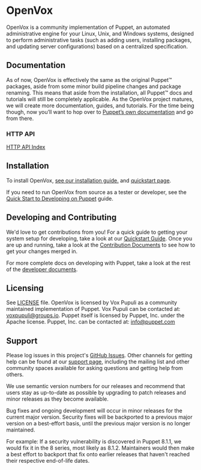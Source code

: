 # OpenVox

OpenVox is a community implementation of Puppet, an automated administrative engine for your Linux, Unix, and Windows systems, designed to perform
administrative tasks (such as adding users, installing packages, and updating server
configurations) based on a centralized specification.

## Documentation

As of now, OpenVox is effectively the same as the original Puppet™️ packages, aside from some minor build pipeline changes and package renaming.
This means that aside from the installation, all Puppet™️ docs and tutorials will still be completely applicable.
As the OpenVox project matures, we will create more documentation, guides, and tutorials.
For the time being though, now you’ll want to hop over to [Puppet’s own documentation](https://puppet.com/docs) and go from there.

### HTTP API

[HTTP API Index](https://puppet.com/docs/puppet/latest/http_api/http_api_index.html)

## Installation

To install OpenVox,
[see our installation guide.](https://voxpupuli.org/openvox/install/) and [quickstart page](https://voxpupuli.org/openvox/quickstart/).

If you need to run OpenVox from source as a tester or developer,
see the [Quick Start to Developing on Puppet](docs/quickstart.md) guide.

## Developing and Contributing

We'd love to get contributions from you! For a quick guide to getting your
system setup for developing, take a look at our [Quickstart
Guide](docs/quickstart.md). Once you are up and running, take a look at the
[Contribution Documents](https://github.com/OpenVoxProject/.github/blob/main/CONTRIBUTING.md) to see how to get your changes merged
in.

For more complete docs on developing with Puppet, take a look at the
rest of the [developer documents](docs/index.md).

## Licensing

See [LICENSE](LICENSE) file. OpenVox is licensed by Vox Pupuli as a community maintained
implementation of Puppet. Vox Pupuli can be contacted at: voxpupuli@groups.io.
Puppet itself is licensed by Puppet, Inc. under the Apache license. Puppet, Inc. can be contacted at: info@puppet.com

## Support

Please log issues in this project's [GitHub Issues](/issues).
Other channels for getting help can be found at our
[support page](https://voxpupuli.org/openvox/support/),
including the mailing list and other community spaces available
for asking questions and getting help from others.


We use semantic version numbers for our releases and recommend that users stay
as up-to-date as possible by upgrading to patch releases and minor releases as
they become available.

Bug fixes and ongoing development will occur in minor releases for the current
major version. Security fixes will be backported to a previous major version on
a best-effort basis, until the previous major version is no longer maintained.

For example: If a security vulnerability is discovered in Puppet 8.1.1, we
would fix it in the 8 series, most likely as 8.1.2. Maintainers would then make
a best effort to backport that fix onto earlier releases that haven't reached
their respective end-of-life dates.
